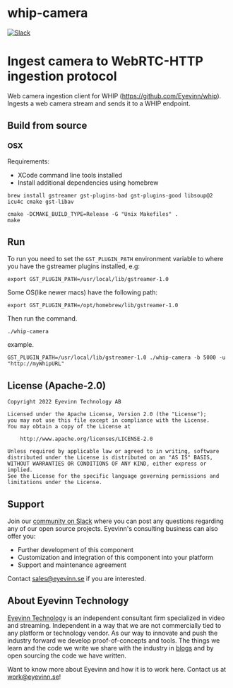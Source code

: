 # whip-camera
[![Slack](http://slack.streamingtech.se/badge.svg)](http://slack.streamingtech.se)

# Ingest camera to WebRTC-HTTP ingestion protocol
Web camera ingestion client for WHIP (https://github.com/Eyevinn/whip). Ingests a web camera stream and sends it to a WHIP endpoint.

## Build from source

### OSX

Requirements:
- XCode command line tools installed
- Install additional dependencies using homebrew

```
brew install gstreamer gst-plugins-bad gst-plugins-good libsoup@2 icu4c cmake gst-libav
```

```
cmake -DCMAKE_BUILD_TYPE=Release -G "Unix Makefiles" .
make
```

## Run

To run you need to set the `GST_PLUGIN_PATH` environment variable to where you have the gstreamer plugins installed, e.g:

```
export GST_PLUGIN_PATH=/usr/local/lib/gstreamer-1.0
```

Some OS(like newer macs) have the following path:

```
export GST_PLUGIN_PATH=/opt/homebrew/lib/gstreamer-1.0
```

Then run the command.
```
./whip-camera
```

example.
```
GST_PLUGIN_PATH=/usr/local/lib/gstreamer-1.0 ./whip-camera -b 5000 -u "http://myWhipURL" 
```

## License (Apache-2.0)

```
Copyright 2022 Eyevinn Technology AB

Licensed under the Apache License, Version 2.0 (the "License");
you may not use this file except in compliance with the License.
You may obtain a copy of the License at

    http://www.apache.org/licenses/LICENSE-2.0

Unless required by applicable law or agreed to in writing, software
distributed under the License is distributed on an "AS IS" BASIS,
WITHOUT WARRANTIES OR CONDITIONS OF ANY KIND, either express or implied.
See the License for the specific language governing permissions and
limitations under the License.
```

## Support

Join our [community on Slack](http://slack.streamingtech.se) where you can post any questions regarding any of our open source projects. Eyevinn's consulting business can also offer you:

- Further development of this component
- Customization and integration of this component into your platform
- Support and maintenance agreement

Contact [sales@eyevinn.se](mailto:sales@eyevinn.se) if you are interested.

## About Eyevinn Technology

[Eyevinn Technology](https://www.eyevinntechnology.se) is an independent consultant firm specialized in video and streaming. Independent in a way that we are not commercially tied to any platform or technology vendor. As our way to innovate and push the industry forward we develop proof-of-concepts and tools. The things we learn and the code we write we share with the industry in [blogs](https://dev.to/video) and by open sourcing the code we have written.

Want to know more about Eyevinn and how it is to work here. Contact us at work@eyevinn.se!
